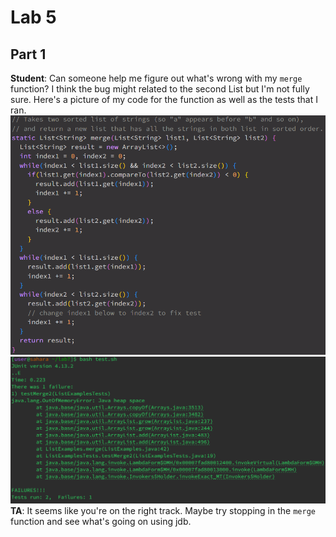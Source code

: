 # Lab 5
## Part 1
**Student**: Can someone help me figure out what's wrong with my `merge` function? I think the bug might related to the second List but I'm not fully sure. Here's a picture of my code for the function as well as the tests that I ran.\
![merge function](merge.png)\
![test functions](test.png)\
**TA**: It seems like you're on the right track. Maybe try stopping in the `merge` function and see what's going on using jdb.
